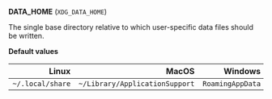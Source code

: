 **DATA_HOME** (`XDG_DATA_HOME`)

The single base directory relative to which user-specific data files should be written.

**Default values**

|            Linux |                          MacOS |          Windows |
| ----------------:| ------------------------------:| ----------------:|
| `~/.local/share` | `~/Library/ApplicationSupport` | `RoamingAppData` |

